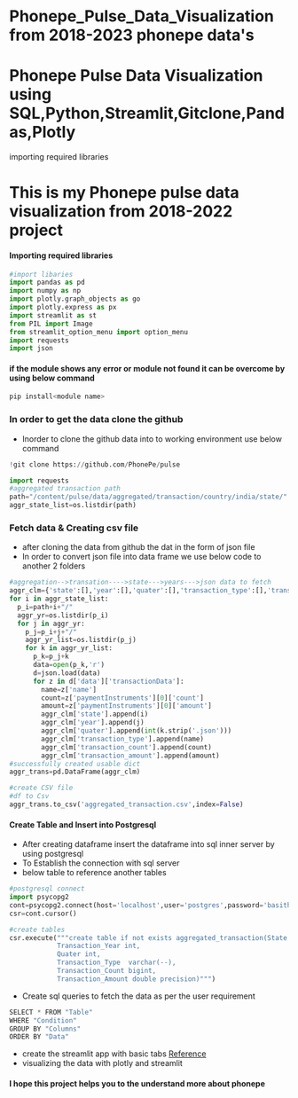 # Phonepe_Pulse_Data_Visualization from 2018-2023 phonepe data's
# Phonepe Pulse Data Visualization using SQL,Python,Streamlit,Gitclone,Pandas,Plotly 
importing required libraries


# This is my Phonepe pulse data  visualization from 2018-2022 project

#### Importing required libraries
```python
#import libaries
import pandas as pd
import numpy as np
import plotly.graph_objects as go
import plotly.express as px
import streamlit as st
from PIL import Image
from streamlit_option_menu import option_menu
import requests
import json
```
#### if the module shows any error or module not found it can be overcome by using below command
```python
pip install<module name>
```
### In order to get the data clone the github 
- Inorder to clone the github data into to working environment use below command
```python
!git clone https://github.com/PhonePe/pulse
```
```python
import requests
#aggregated transaction path
path="/content/pulse/data/aggregated/transaction/country/india/state/"
aggr_state_list=os.listdir(path)
```
### Fetch data & Creating csv file 
- after cloning the data from github the dat in the form of json file
- In order to convert json file into data frame we use below code to another 2 folders
```python
#aggregation-->transation---->state--->years--->json data to fetch
aggr_clm={'state':[],'year':[],'quater':[],'transaction_type':[],'transaction_count':[],'transaction_amount':[]}
for i in aggr_state_list:
  p_i=path+i+"/"
  aggr_yr=os.listdir(p_i)
  for j in aggr_yr:
    p_j=p_i+j+"/"
    aggr_yr_list=os.listdir(p_j)
    for k in aggr_yr_list:
      p_k=p_j+k
      data=open(p_k,'r')
      d=json.load(data)
      for z in d['data']['transactionData']:
        name=z['name']
        count=z['paymentInstruments'][0]['count']
        amount=z['paymentInstruments'][0]['amount']
        aggr_clm['state'].append(i)
        aggr_clm['year'].append(j)
        aggr_clm['quater'].append(int(k.strip('.json')))
        aggr_clm['transaction_type'].append(name)
        aggr_clm['transaction_count'].append(count)
        aggr_clm['transaction_amount'].append(amount)
#successfully created usable dict
aggr_trans=pd.DataFrame(aggr_clm)

#create CSV file
#df to Csv
aggr_trans.to_csv('aggregated_transaction.csv',index=False)
```
#### Create Table and Insert into Postgresql
- After creating dataframe insert the dataframe into sql  inner server by using postgresql
- To Establish the connection with sql server
- below table to reference another tables 
```python
#postgresql connect
import psycopg2
cont=psycopg2.connect(host='localhost',user='postgres',password='basith',port=5432,database='basith')
csr=cont.cursor()

#create tables
csr.execute("""create table if not exists aggregated_transaction(State varchar(--),
            Transaction_Year int,
            Quater int,
            Transaction_Type  varchar(--),
            Transaction_Count bigint,
            Transaction_Amount double precision)""")
```
- Create sql queries to fetch the data as per the user requirement
```python
SELECT * FROM "Table"
WHERE "Condition"
GROUP BY "Columns"
ORDER BY "Data"
```
- create the streamlit app with basic tabs [Reference](https://docs.streamlit.io/library/api-reference)
- visualizing the data with plotly and streamlit
#### I hope this project helps you to the understand more about phonepe

